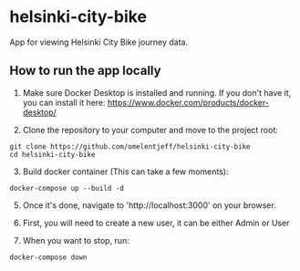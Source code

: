 # helsinki-city-bike
App for viewing Helsinki City Bike journey data.

## How to run the app locally
1. Make sure Docker Desktop is installed and running. If you don't have it, you can install it here: https://www.docker.com/products/docker-desktop/
   
2. Clone the repository to your computer and move to the project root:


  ```
git clone https://github.com/omelentjeff/helsinki-city-bike
cd helsinki-city-bike
  ```
  
3. Build docker container (This can take a few moments):
```
docker-compose up --build -d
```

5. Once it's done, navigate to 'http://localhost:3000' on your browser.

6. First, you will need to create a new user, it can be either Admin or User
  
7. When you want to stop, run:

```
docker-compose down
```
